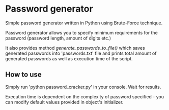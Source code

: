 # Password generator
Simple password generator written in Python using Brute-Force technique.

Password generator allows you to specify minimum requirements for the password (password length, amount of digits etc.)

It also provides method *generate_passwords_to_file()* which saves generated passwords into 'passwords.txt' file and prints total amount of generated passwords as well as execution time of the script.

## How to use
Simply run 'python password_cracker.py' in your console. Wait for results.

Execution time is dependent on the complexity of password specified - you can modify default values provided in object's initializer.
